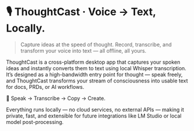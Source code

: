 # 🎙️ ThoughtCast · Voice → Text, Locally.
> Capture ideas at the speed of thought. Record, transcribe, and transform your voice into text — all offline, all yours.

ThoughtCast is a cross-platform desktop app that captures your spoken ideas and instantly converts them to text using local Whisper transcription.
It’s designed as a high-bandwidth entry point for thought — speak freely, and ThoughtCast transforms your stream of consciousness into usable text for docs, PRDs, or AI workflows.

🧠 Speak → Transcribe → Copy → Create.

Everything runs locally — no cloud services, no external APIs — making it private, fast, and extensible for future integrations like LM Studio or local model post-processing.